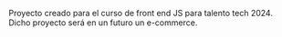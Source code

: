 Proyecto creado para el curso de front end JS para talento tech 2024.
Dicho proyecto será en un futuro un e-commerce.
